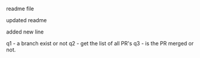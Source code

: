 readme file

updated readme

added new line

q1 - a branch exist or not
q2 - get the list of all PR's
q3 - is the PR merged or not.
